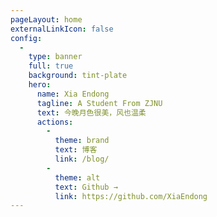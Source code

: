 ```yaml
---
pageLayout: home
externalLinkIcon: false
config:
  -
    type: banner
    full: true
    background: tint-plate
    hero:
      name: Xia Endong
      tagline: A Student From ZJNU
      text: 今晚月色很美，风也温柔
      actions:
        -
          theme: brand
          text: 博客
          link: /blog/
        -
          theme: alt
          text: Github →
          link: https://github.com/XiaEndong
---
```

